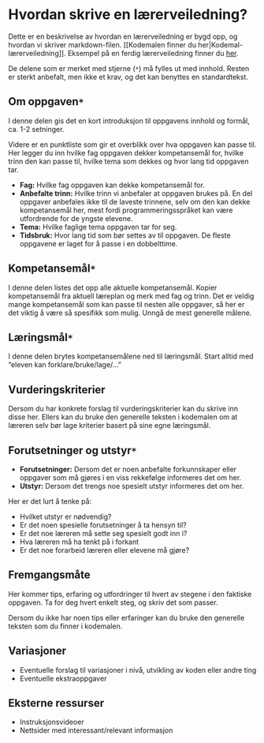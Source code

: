 

# Hvordan skrive en lærerveiledning?

Dette er en beskrivelse av hvordan en lærerveiledning er bygd opp, og hvordan vi
skriver markdown-filen. [[Kodemalen finner du her|Kodemal-lærerveiledning]].
Eksempel på en ferdig lærerveiledning finner du
[her](http://oppgaver.kidsakoder.no/scratch/astrokatt/README).

De delene som er merket med stjerne (`*`) må fylles ut med innhold. Resten er
sterkt anbefalt, men ikke et krav, og det kan benyttes en standardtekst.

## Om oppgaven`*`

I denne delen gis det en kort introduksjon til oppgavens innhold og formål, ca.
1-2 setninger.

Videre er en punktliste som gir et overblikk over hva oppgaven kan passe til.
Her legger du inn hvilke fag oppgaven dekker kompetansemål for, hvilke trinn den
kan passe til, hvilke tema som dekkes og hvor lang tid oppgaven tar.

- **Fag:** Hvilke fag oppgaven kan dekke kompetansemål for.
- **Anbefalte trinn:** Hvilke trinn vi anbefaler at oppgaven brukes på. En del
  oppgaver anbefales ikke til de laveste trinnene, selv om den kan dekke
  kompetansemål her, mest fordi programmeringsspråket kan være utfordrende for
  de yngste elevene.
- **Tema:** Hvilke faglige tema oppgaven tar for seg.
- **Tidsbruk:** Hvor lang tid som bør settes av til oppgaven. De fleste
  oppgavene er laget for å passe i en dobbelttime.

## Kompetansemål`*`

I denne delen listes det opp alle aktuelle kompetansemål. Kopier kompetansemål
fra aktuell læreplan og merk med fag og trinn. Det er veldig mange kompetansemål
som kan passe til nesten alle oppgaver, så her er det viktig å være så spesifikk
som mulig. Unngå de mest generelle målene.

## Læringsmål`*`

I denne delen brytes kompetansemålene ned til læringsmål. Start alltid med
“eleven kan forklare/bruke/lage/…”

## Vurderingskriterier

Dersom du har konkrete forslag til vurderingskriterier kan du skrive inn disse
her. Ellers kan du bruke den generelle teksten i kodemalen om at læreren selv
bør lage kriterier basert på sine egne læringsmål.

## Forutsetninger og utstyr`*`

- **Forutsetninger:** Dersom det er noen anbefalte forkunnskaper eller oppgaver
  som må gjøres i en viss rekkefølge informeres det om her.
- **Utstyr:** Dersom det trengs noe spesielt utstyr informeres det om her.

Her er det lurt å tenke på:
- Hvilket utstyr er nødvendig?
- Er det noen spesielle forutsetninger å ta hensyn til?
- Er det noe læreren må sette seg spesielt godt inn i?
- Hva læreren må ha tenkt på i forkant
- Er det noe forarbeid læreren eller elevene må gjøre?

## Fremgangsmåte

Her kommer tips, erfaring og utfordringer til hvert av stegene i den faktiske
oppgaven. Ta for deg hvert enkelt steg, og skriv det som passer.

Dersom du ikke har noen tips eller erfaringer kan du bruke den generelle teksten
som du finner i kodemalen.

## Variasjoner

- Eventuelle forslag til variasjoner i nivå, utvikling av koden eller andre ting
- Eventuelle ekstraoppgaver

## Eksterne ressurser

- Instruksjonsvideoer
- Nettsider med interessant/relevant informasjon
